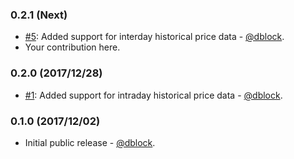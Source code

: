 ### 0.2.1 (Next)

* [#5](https://github.com/dblock/google-finance-ruby-client/issues/5): Added support for interday historical price data - [@dblock](https://github.com/dblock).
* Your contribution here.

### 0.2.0 (2017/12/28)

* [#1](https://github.com/dblock/google-finance-ruby-client/issues/1): Added support for intraday historical price data - [@dblock](https://github.com/dblock).

### 0.1.0 (2017/12/02)

* Initial public release - [@dblock](https://github.com/dblock).
